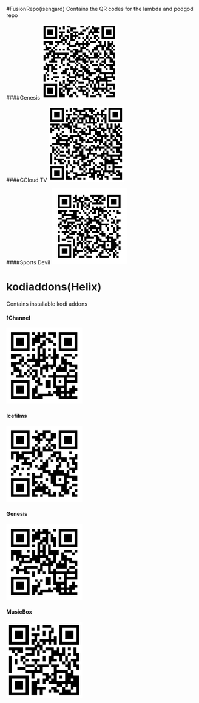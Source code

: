#FusionRepo(isengard)
Contains the QR codes for the lambda and podgod repo

####Genesis
![alt tag](https://github.com/taksh/kodiaddons/blob/master/qrcodes/genesis_isengard.png)


####CCloud TV
![alt tag](https://github.com/taksh/kodiaddons/blob/master/qrcodes/ccloud.png)

####Sports Devil
![alt tag](https://github.com/taksh/kodiaddons/blob/master/qrcodes/SportsDevil.png)






# kodiaddons(Helix)
Contains installable kodi addons

#### 1Channel
![alt tag](https://github.com/taksh/kodiaddons/blob/master/qrcodes/1channel.png)

#### Icefilms
![alt tag](https://github.com/taksh/kodiaddons/blob/master/qrcodes/icefilms.png)

#### Genesis
![alt tag](https://github.com/taksh/kodiaddons/blob/master/qrcodes/Genesis.png)

#### MusicBox
![alt tag](https://github.com/taksh/kodiaddons/blob/master/qrcodes/musicbox.png)
